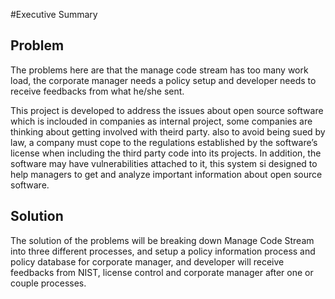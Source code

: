#Executive Summary

## Problem
The problems here are that the manage code stream has too many work load, the corporate manager needs a policy setup and developer needs to receive feedbacks from what he/she sent. 

This project is developed to address the issues about open source software which is inclouded in companies as internal project, some companies are thinking about getting involved with theird party. also to avoid being sued by law, a company must cope to the regulations established by the software’s license when including the third party code into its projects. In addition, the software may have vulnerabilities attached to it, this system si designed to help managers to get and analyze important information about open source software.


## Solution
The solution of the problems will be breaking down Manage Code Stream into three different processes, and setup a policy information process and policy database for corporate manager, and developer will receive feedbacks from NIST, license control and corporate manager after one or couple processes.
